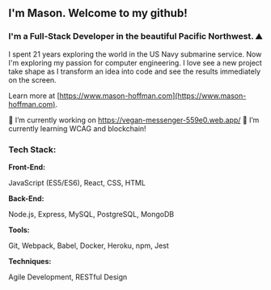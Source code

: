 <!-- ![githubheader](https://user-images.githubusercontent.com/65035613/123014979-98f0e500-d384-11eb-94d4-eac9c4edec53.png) -->


## I'm Mason. Welcome to my github!

### I'm a Full-Stack Developer in the beautiful Pacific Northwest. ⛰

I spent 21 years exploring the world in the US Navy submarine service. Now I'm exploring my passion for computer engineering. I love see a new project take shape as I transform an idea into code and see the results immediately on the screen.  

Learn more at [https://www.mason-hoffman.com](https://www.mason-hoffman.com).

🔭 I’m currently working on https://vegan-messenger-559e0.web.app/ 
🌱 I’m currently learning WCAG and blockchain! 

### Tech Stack:

**Front-End:**

JavaScript (ES5/ES6), React, CSS, HTML

**Back-End:**

Node.js, Express, MySQL, PostgreSQL, MongoDB

**Tools:**

Git, Webpack, Babel, Docker, Heroku, npm, Jest

**Techniques:**

Agile Development, RESTful Design

<!--
**earthlymeg/earthlymeg** is a ✨ _special_ ✨ repository because its `README.md` (this file) appears on your GitHub profile.

Here are some ideas to get you started:

- 🔭 I’m currently working on ...
- 🌱 I’m currently learning ...![me](https://user-images.githubusercontent.com/65035613/123011410-8aeb9600-d37d-11eb-93cf-f6769fbb8e15.jpg)

- 👯 I’m looking to collaborate on ...
- 🤔 I’m looking for help with ...
- 💬 Ask me about ...
- 📫 How to reach me: ...
- 😄 Pronouns: ...
- ⚡ Fun fact: ...
-->
